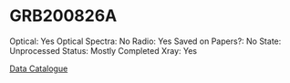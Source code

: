 # GRB200826A

Optical: Yes
Optical Spectra: No
Radio: Yes
Saved on Papers?: No
State: Unprocessed
Status: Mostly Completed
Xray: Yes

[Data Catalogue](GRB200826A%20088fefa1453043fa8b29450aa73b45fa/Data%20Catalogue%20c163a3a4b958434f8ab9b76bf6947e0a.md)